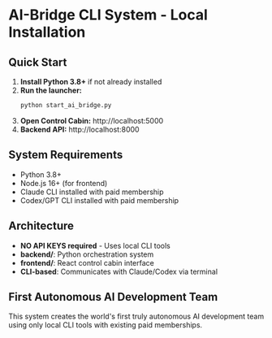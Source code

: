 # AI-Bridge CLI System - Local Installation

## Quick Start

1. **Install Python 3.8+** if not already installed
2. **Run the launcher:**
   ```bash
   python start_ai_bridge.py
   ```
3. **Open Control Cabin:** http://localhost:5000
4. **Backend API:** http://localhost:8000

## System Requirements

- Python 3.8+
- Node.js 16+ (for frontend)
- Claude CLI installed with paid membership
- Codex/GPT CLI installed with paid membership

## Architecture

- **NO API KEYS required** - Uses local CLI tools
- **backend/**: Python orchestration system
- **frontend/**: React control cabin interface
- **CLI-based**: Communicates with Claude/Codex via terminal

## First Autonomous AI Development Team

This system creates the world's first truly autonomous AI development team using only local CLI tools with existing paid memberships.